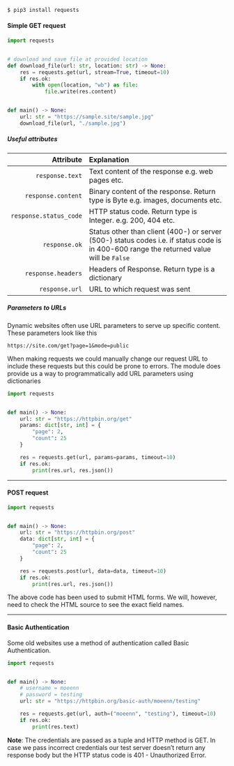 ```bash
$ pip3 install requests
```


#### Simple GET request
```python
import requests


# download and save file at provided location
def download_file(url: str, location: str) -> None:
    res = requests.get(url, stream=True, timeout=10)
    if res.ok:
        with open(location, "wb") as file:
            file.write(res.content)


def main() -> None:
    url: str = "https://sample.site/sample.jpg"
    download_file(url, "./sample.jpg")
```


##### Useful attributes
| Attribute | Explanation | 
| -------: | :------ |   
| `response.text` | Text content of the response e.g. web pages etc. | 
| `response.content` | Binary content of the response. Return type is Byte e.g. images, documents etc. | 
| `response.status_code` | HTTP status code. Return type is Integer. e.g. 200, 404 etc. | 
| `response.ok` | Status other than client (400-) or server (500-) status codes i.e. if status code is in 400-600 range the returned value will be `False` | 
| `response.headers` | Headers of Response. Return type is a dictionary | 
| `response.url` | URL to which request was sent |  


##### Parameters to URLs
Dynamic websites often use URL parameters to serve up specific content. These parameters look like this

```
https://site.com/get?page=1&mode=public
```

When making requests we could manually change our request URL to include these requests but this could be prone to errors. The module does provide us a way to programmatically add URL parameters using dictionaries

```python
import requests


def main() -> None:
    url: str = "https://httpbin.org/get"
    params: dict[str, int] = {
        "page": 2,
        "count": 25
    }

    res = requests.get(url, params=params, timeout=10)
    if res.ok:
        print(res.url, res.json())
```


---

#### POST request
```python
import requests


def main() -> None:
    url: str = "https://httpbin.org/post"
    data: dict[str, int] = {
        "page": 2,
        "count": 25
    }

    res = requests.post(url, data=data, timeout=10)
    if res.ok:
        print(res.url, res.json())
```

The above code has been used to submit HTML forms. We will, however, need to check the HTML source to see the exact field names.


---

#### Basic Authentication
Some old websites use a method of authentication called Basic Authentication. 

```python
import requests


def main() -> None:
    # username = moeenn
    # password = testing
    url: str = "https://httpbin.org/basic-auth/moeenn/testing"

    res = requests.get(url, auth=("moeenn", "testing"), timeout=10)
    if res.ok:
        print(res.text)
```

**Note**: The credentials are passed as a tuple and HTTP method is GET. In case we pass incorrect credentials our test server doesn’t return any response body but the HTTP status code is 401 - Unauthorized Error.

